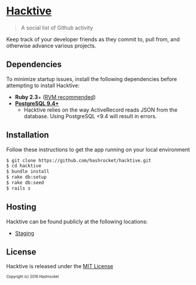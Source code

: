 # [Hacktive](https://hashrocket.com)

> A social list of Github activity

Keep track of your developer friends as they commit to, pull from, and otherwise advance various projects.

## Dependencies
To minimize startup issues, install the following dependencies before attempting to install Hacktive:

* **Ruby 2.3**+ ([RVM recommended](https://rvm.io/))
* **[PostgreSQL 9.4+](http://www.postgresql.org/)**
	* Hacktive relies on the way ActiveRecord reads JSON from the database.
	Using PostgreSQL <9.4 will result in errors.

## Installation
Follow these instructions to get the app running on your local environment

```sh
$ git clone https://github.com/hashrocket/hacktive.git
$ cd hacktive
$ bundle install
$ rake db:setup
$ rake db:seed
$ rails s
```

## Hosting
Hacktive can be found publicly at the following locations:

* [Staging](http://hashrocket-hacktive-staging.herokuapp.com/)

## License
Hacktive is released under the [MIT License](https://opensource.org/licenses/MIT)

<sup><sub>Copyright (c) 2016 Hashrocket</sub></sup>
